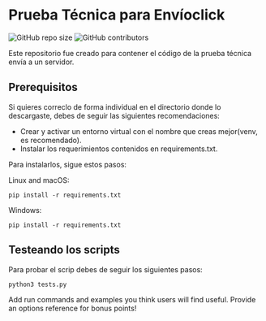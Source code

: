 # Prueba Técnica para Envíoclick

![GitHub repo size](https://img.shields.io/github/repo-size/SantiagoX9713/envioclick)
![GitHub contributors](https://img.shields.io/github/contributors/SantiagoX9713/envioclick)

Este repositorio fue creado para contener el código de la prueba técnica envía a un servidor.



## Prerequisitos

Si quieres correclo de forma individual en el directorio donde lo descargaste,
debes de seguir las siguientes recomendaciones:
* Crear y activar un entorno virtual con el nombre que creas mejor(venv, es recomendado).
* Instalar los requerimientos contenidos en requirements.txt.



Para instalarlos, sigue estos pasos:

Linux and macOS:
```
pip install -r requirements.txt
```

Windows:
```
pip install -r requirements.txt
```
## Testeando los scripts

Para probar el scrip debes de seguir los siguientes pasos:

```
python3 tests.py
```

Add run commands and examples you think users will find useful. Provide an options reference for bonus points!

